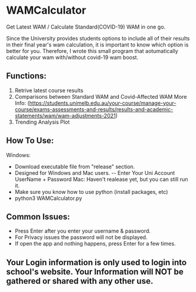 # WAMCalculator
Get Latest WAM / Calculate Standard(COVID-19) WAM in one go.

Since the University provides students options to include all of their results in their final year's wam calculation, it is important to know which option is better for you.
Therefore, I wrote this small program that aotumatically calculate your wam with/without covid-19 wam boost.

## Functions:
1. Retrive latest course results
2. Comparisons between Standard WAM and Covid-Affected WAM  More Info: (https://students.unimelb.edu.au/your-course/manage-your-course/exams-assessments-and-results/results-and-academic-statements/wam/wam-adjustments-2021)
3. Trending Analysis Plot

## How To Use:
Windows:
- Download executable file from "release" section.
- Designed for Windows and Mac users.
-- Enter Your Uni Account UserName + Password
Mac:
Haven't realease yet, but you can still run it.
- Make sure you know how to use python (install packages, etc)
- python3 WAMCalculator.py

## Common Issues:
- Press Enter after you enter your username & password.
- For Privacy issues the password will not be displayed.
- If open the app and nothing happens, press Enter for a few times.

## Your Login information is only used to login into school's website. Your Information will NOT be gathered or shared with any other use.
